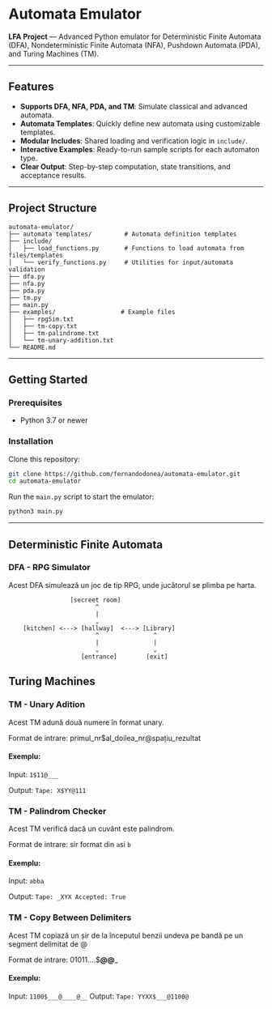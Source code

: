 # Automata Emulator

**LFA Project** — Advanced Python emulator for 
Deterministic Finite Automata (DFA), Nondeterministic Finite Automata (NFA), Pushdown Automata (PDA), and Turing Machines (TM).

---

## Features

- **Supports DFA, NFA, PDA, and TM**: Simulate classical and advanced automata.
- **Automata Templates**: Quickly define new automata using customizable templates.
- **Modular Includes**: Shared loading and verification logic in `include/`.
- **Interactive Examples**: Ready-to-run sample scripts for each automaton type.
- **Clear Output**: Step-by-step computation, state transitions, and acceptance results.

---

## Project Structure

```
automata-emulator/
├── automata templates/         # Automata definition templates
├── include/
│   ├── load_functions.py       # Functions to load automata from files/templates
│   └── verify_functions.py     # Utilities for input/automata validation
├── dfa.py                     
├── nfa.py                     
├── pda.py                     
├── tm.py                      
├── main.py                    
├── examples/                  # Example files
│   ├── rpgSim.txt
│   ├── tm-copy.txt
│   ├── tm-palindrome.txt
│   └── tm-unary-addition.txt
└── README.md
```


---

## Getting Started

### Prerequisites

- Python 3.7 or newer

### Installation

Clone this repository:
```bash
git clone https://github.com/fernandodonea/automata-emulator.git
cd automata-emulator
```
Run the `main.py` script to start the emulator:
```bash
python3 main.py
```
---

## Deterministic Finite Automata 
### DFA - RPG Simulator
Acest DFA simulează un joc de tip RPG, unde jucătorul se plimba pe harta.

```
                 [secreet room]
                        ^
                        |
                        ⌄
    [kitchen] <---> [hallway]  <---> [Library]
                        ^               ^
                        |               |
                        ⌄               ⌄
                    [entrance]        [exit]

```

## Turing Machines

### TM - Unary Adition
Acest TM adună două numere în format unary.

Format de intrare:
primul_nr$al_doilea_nr@spațiu_rezultat

#### Exemplu:
Input:
    ```
    1$11@___
    ```

Output:
    ```
    Tape: X$YY@111
    ```
### TM - Palindrom Checker
Acest TM verifică dacă un cuvânt este palindrom.

Format de intrare:
sir format din `a`si `b`

#### Exemplu:
Input:
    ```
    abba
    ```

Output:
    ```
    Tape: _XYX
    Accepted: True
    ```


### TM - Copy Between Delimiters

Acest TM copiază un șir de la începutul benzii undeva pe bandă pe un segment delimitat de @

Format de intrare:
01011….$____@______@___

#### Exemplu:
Input:
    ```
    1100$___@____@__
    ```
Output:
    ```
    Tape: YYXX$___@1100@
    ```




